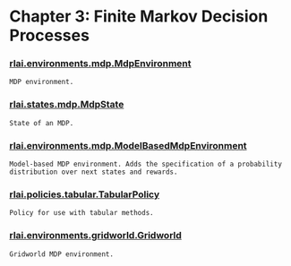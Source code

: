 # Chapter 3:  Finite Markov Decision Processes
### [rlai.environments.mdp.MdpEnvironment](https://github.com/MatthewGerber/rlai/tree/master/src/rlai/environments/mdp.py#L25)
```
MDP environment.
```
### [rlai.states.mdp.MdpState](https://github.com/MatthewGerber/rlai/tree/master/src/rlai/states/mdp.py#L10)
```
State of an MDP.
```
### [rlai.environments.mdp.ModelBasedMdpEnvironment](https://github.com/MatthewGerber/rlai/tree/master/src/rlai/environments/mdp.py#L143)
```
Model-based MDP environment. Adds the specification of a probability distribution over next states and rewards.
```
### [rlai.policies.tabular.TabularPolicy](https://github.com/MatthewGerber/rlai/tree/master/src/rlai/policies/tabular.py#L12)
```
Policy for use with tabular methods.
```
### [rlai.environments.gridworld.Gridworld](https://github.com/MatthewGerber/rlai/tree/master/src/rlai/environments/gridworld.py#L21)
```
Gridworld MDP environment.
```
